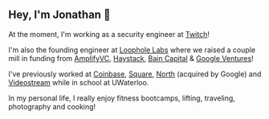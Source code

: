 ## Hey, I'm Jonathan 👋

At the moment, I'm working as a security engineer at [Twitch](https://www.twitch.tv/)!

I'm also the founding engineer at [Loophole Labs](https://loopholelabs.io/) where we raised a couple mill in funding from [AmplifyVC](https://amplifypartners.com/), [Haystack](https://haystack.vc/), [Bain Capital](https://www.baincapital.com/) & [Google Ventures](https://www.gradient.com/)!

I've previously worked at [Coinbase](https://www.coinbase.com/), [Square](https://squareup.com/), [North](https://www.bynorth.com/) (acquired by Google) and [Videostream](https://getvideostream.com/) while in school at UWaterloo.

In my personal life, I really enjoy fitness bootcamps, lifting, traveling, photography and cooking!
